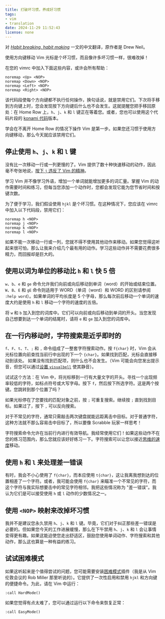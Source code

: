 ```yaml
---
title: 打破坏习惯，养成好习惯
tags:
- vim
- translation
date: 2024-11-29 11:52:43
license: none
---
```


对 _[Habit breaking, habit making](http://vimcasts.org/blog/2013/02/habit-breaking-habit-making/)_ 一文的中文翻译，原作者是 Drew Neil。

<!--more-->

使用方向键移动 Vim 光标是个坏习惯，而且像许多坏习惯一样，很难改掉！

在您的 vimrc 中加入下面这些内容，或许会所有帮助：

```vim
noremap <Up> <NOP>
noremap <Down> <NOP>
noremap <Left> <NOP>
noremap <Right> <NOP>
```

该代码段使每个方向键都不执行任何操作，换句话说，就是禁用它们。下次将手移到方向键上时，您会发现按下方向键后什么也不会发生。这就提醒您把手移回原处：在 Home Row 上，`h`、`j`、`k` 和 `l` 键正在等着您。或者，您也可以使用这个代码片段的 [konami 代码](http://www.tylercipriani.com/vim.html)版本。

学会在不离开 Home Row 的情况下操作 Vim 是第一步。如果您还习惯于使用方向键移动，那么今天就应该禁用它们。

## 停止使用 `h`、`j`、`k` 和 `l` 键

没有比一次移动一行或一列更慢的了。Vim 提供了数十种快速移动的动作，因此毫不夸张地说，[按下 `j` 违反了 Vim 的精神](http://vimuniversity.com/samples/jumping-long-distances)。

学习 Vim 并不像学习外语，增加一个单词就能增加更多的词汇量。掌握 Vim 的动作需要时间和练习，但每当您添加一个动作时，您都会发现它能为您节省时间和按键次数。

为了便于学习，我们假设使用 `hjkl` 是个坏习惯。在这种情况下，您应该在 vimrc 中加入以下代码段，禁用它们：

```vim
noremap h <NOP>
noremap j <NOP>
noremap k <NOP>
noremap l <NOP>
```

如果不能一次移动一行或一列，您就不得不使用其他动作来移动。如果您觉得这听起来很可怕，那么让我来介绍几个最有用的动作。学习这些动作并不需要花费很多精力，而回报却是巨大的。

## 使用以词为单位的移动比 `h` 和 `l` 快 5 倍

`w`、`b`、`e` 和 `ge` 命令允许我们向前或向后移动到单词（word）的开始或结束位置。`W`、`B`、`E` 和 `gE` 命令则适用于 WORD（单词（word）和 WORD 的区别请参阅 `:help word`）。如果单词的平均长度是 5 个字母，那么每次前后移动一个单词的速度大约是使用 `h` 和 `l` 移动一个字符的速度的五倍。

将 `w` 和 `b` 加入到您的词库中。它们可以向前或向后移动到单词的开头。当您发现自己想要到达一个单词的结尾时，请将 `e` 和 `ge` 加入到您的词库中。

## 在一行内移动时，字符搜索是近乎即时的

`f`、`F`、`t`、`T`、`;` 和 `,` 命令组成了一整套字符搜索动作。按 `f{char}` 时，Vim 会从光标位置向前查找当前行中出现的下一个 `{char}`。如果找到匹配，光标会直接移动到该处。 如果没有找到匹配项，则什么也不会发生。（Vim 可能会向您发出提示音，但您可以通过[设置 `visualbell`](http://vimdoc.sourceforge.net/htmldoc/options.html#&#x27;vb&#x27;) 使其静音）。

试试这个方法：在 Vim 中，将光标移到一行有大量文字的开头。寻找一个出现频率较低的字符，如标点符号或大写字母。按下 `f`，然后按下所选字符。这是两个按键。您跳转到那个位置了吗？

如果光标停在了您要找的匹配对象之前，按 `;` 可重复搜索。继续按 `;` 直到找到目标。如果过了，按下 `,` 可以反向搜索。

对于不常见的字符，通常只需敲击两次键盘就能远距离击中目标。对于普通字符，这种方法就不那么容易击中目标了，所以要像 Scrabble 玩家一样思考！

字符搜索命令允许在当前行内进行有效导航。我经常使用它们！如果这些动作不在您的练习范围内，那么您就应该好好练习一下。字符搜索可以让您以接近[思维的速度](http://vimeo.com/53144573)移动。

## 使用 `h` 和 `l` 来处理差一错误

有时，我会不小心使用了 `f{char}`，而本应使用 `t{char}`，这让我离我想到达的位置相差了一个字符。或者，我可能会使用 `f{char}` 来瞄准一个不常见的字符，而这个字符与我实际想要击中的常见字符相邻。我把这些情况称为 "差一错误"。我认为它们是可以接受使用 `h` 或 `l` 动作的少数情况之一。

## 使用 `<NOP>` 映射来改掉坏习惯

我并不是建议您永久禁用 `h`、`j`、`k` 和 `l` 键。毕竟，它们对于纠正那些差一错误是必要的。但如果您今天的工作进展缓慢，那么在下午禁用 `h`、`j`、`k` 和 `l` 会让事情变得更有趣。如果这能迫使您走出舒适区，鼓励您使用单词动作、字符搜索和其他动作，那么这也算是一种有益的练习。

## 试试困难模式

如果这听起来是个值得尝试的问题，您可能需要安装[困难模式](https://github.com/wikitopian/hardmode)插件（我是从 Vim 伦敦会议的 Rob Miller 那里听说的）。它提供了一次性启用和禁用 `hjkl` 和方向键的便捷命令。为此，请在 Vim 中运行：

```vim
:call HardMode()
```

如果您觉得有点太难了，您可以通过运行以下命令来恢复正常：

```vim
:call EasyMode()
```
